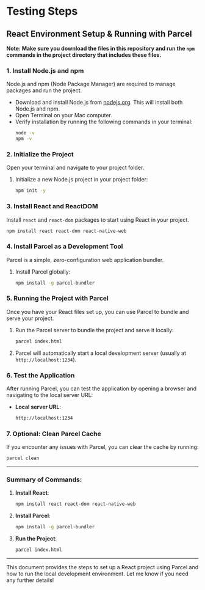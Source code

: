 # Testing Steps
## React Environment Setup & Running with Parcel

**Note: Make sure you download the files in this repository and run the `npm` commands in the project directory that includes these files.**

### 1. **Install Node.js and npm**
Node.js and npm (Node Package Manager) are required to manage packages and run the project.

- Download and install Node.js from [nodejs.org](https://nodejs.org/). This will install both Node.js and npm.
- Open Terminal on your Mac computer.
- Verify installation by running the following commands in your terminal:
  ```bash
  node -v
  npm -v
  ```

### 2. **Initialize the Project**
Open your terminal and navigate to your project folder.

1. Initialize a new Node.js project in your project folder:
   ```bash
   npm init -y
   ```

### 3. **Install React and ReactDOM**
Install `react` and `react-dom` packages to start using React in your project.

```bash
npm install react react-dom react-native-web
```

### 4. **Install Parcel as a Development Tool**
Parcel is a simple, zero-configuration web application bundler.

1. Install Parcel globally:
   ```bash
   npm install -g parcel-bundler
   ```

### 5. **Running the Project with Parcel**
Once you have your React files set up, you can use Parcel to bundle and serve your project.

1. Run the Parcel server to bundle the project and serve it locally:
   ```bash
   parcel index.html
   ```

2. Parcel will automatically start a local development server (usually at `http://localhost:1234`).

### 6. **Test the Application**
After running Parcel, you can test the application by opening a browser and navigating to the local server URL:

- **Local server URL**: 
  ```bash
  http://localhost:1234
  ```

### 7. **Optional: Clean Parcel Cache**
If you encounter any issues with Parcel, you can clear the cache by running:

```bash
parcel clean
```

---

### Summary of Commands:

1. **Install React**:
   ```bash
   npm install react react-dom react-native-web
   ```

2. **Install Parcel**:
   ```bash
   npm install -g parcel-bundler
   ```

3. **Run the Project**:
   ```bash
   parcel index.html
   ```

---

This document provides the steps to set up a React project using Parcel and how to run the local development environment. Let me know if you need any further details!
